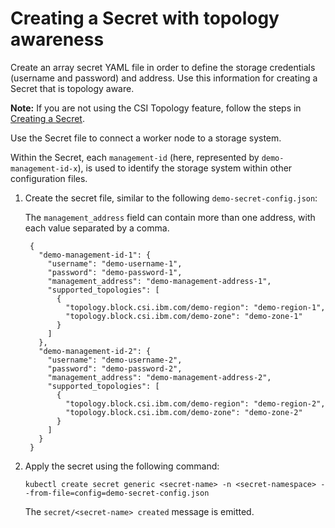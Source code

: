 # Creating a Secret with topology awareness

Create an array secret YAML file in order to define the storage credentials (username and password) and address. Use this information for creating a Secret that is topology aware.

**Note:** If you are not using the CSI Topology feature, follow the steps in [Creating a Secret](csi_ug_config_create_secret.md).

Use the Secret file to connect a worker node to a storage system.

Within the Secret, each `management-id` (here, represented by `demo-management-id-x`), is used to identify the storage system within other configuration files.

1. Create the secret file, similar to the following `demo-secret-config.json`:

    The `management_address` field can contain more than one address, with each value separated by a comma.

        {
          "demo-management-id-1": {
            "username": "demo-username-1",
            "password": "demo-password-1",
            "management_address": "demo-management-address-1",
            "supported_topologies": [
              {
                "topology.block.csi.ibm.com/demo-region": "demo-region-1",
                "topology.block.csi.ibm.com/demo-zone": "demo-zone-1"
              }
            ]
          },
          "demo-management-id-2": {
            "username": "demo-username-2",
            "password": "demo-password-2",
            "management_address": "demo-management-address-2",
            "supported_topologies": [
              {
                "topology.block.csi.ibm.com/demo-region": "demo-region-2",
                "topology.block.csi.ibm.com/demo-zone": "demo-zone-2"
              }
            ]
          }
        }
       
2. Apply the secret using the following command:

    `kubectl create secret generic <secret-name> -n <secret-namespace> --from-file=config=demo-secret-config.json`
    

     The `secret/<secret-name> created` message is emitted.
 
